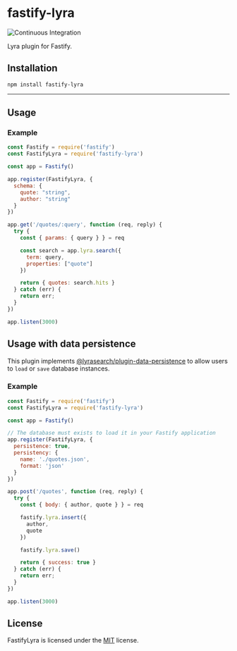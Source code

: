 # fastify-lyra

![Continuous Integration](https://github.com/mateonunez/fastify-lyra/workflows/ci/badge.svg)

Lyra plugin for Fastify.

## Installation

```
npm install fastify-lyra
```
****
## Usage

### Example

```js
const Fastify = require('fastify')
const FastifyLyra = require('fastify-lyra')

const app = Fastify()

app.register(FastifyLyra, {
  schema: {
    quote: "string",
    author: "string"
  }
})

app.get('/quotes/:query', function (req, reply) {
  try {
    const { params: { query } } = req

    const search = app.lyra.search({
      term: query,
      properties: ["quote"]
    })

    return { quotes: search.hits }
  } catch (err) {
    return err;
  }
})

app.listen(3000)
```

## Usage with data persistence

This plugin implements [@lyrasearch/plugin-data-persistence](https://github.com/lyrasearch/plugin-data-persistence) to allow users to `load` or `save` database instances.

### Example

```js
const Fastify = require('fastify')
const FastifyLyra = require('fastify-lyra')

const app = Fastify()

// The database must exists to load it in your Fastify application
app.register(FastifyLyra, {
  persistence: true,
  persistency: {
    name: './quotes.json',
    format: 'json'
  }
})

app.post('/quotes', function (req, reply) {
  try {
    const { body: { author, quote } } = req

    fastify.lyra.insert({
      author,
      quote
    })

    fastify.lyra.save()

    return { success: true }
  } catch (err) {
    return err;
  }
})

app.listen(3000)
```


## License

FastifyLyra is licensed under the [MIT](LICENSE) license.
